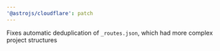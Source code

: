 ```yaml
---
'@astrojs/cloudflare': patch
---
```


Fixes automatic deduplication of `_routes.json`, which had more complex project structures
